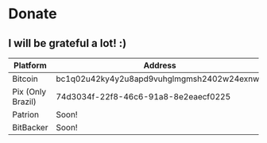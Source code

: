 # Donate

## I will be grateful a lot! :)

| Platform          | Address                                    |
| ----------------- | ------------------------------------------ |
| Bitcoin           | bc1q02u42ky4y2u8apd9vuhglmgmsh2402w24exnwx |
| Pix (Only Brazil) | 74d3034f-22f8-46c6-91a8-8e2eaecf0225       |
| Patrion           | Soon!                                      |
| BitBacker         | Soon!                                      |
